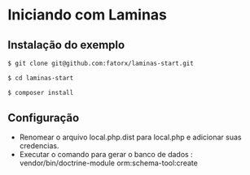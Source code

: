 # Iniciando com Laminas

## Instalação do exemplo

```bash
$ git clone git@github.com:fatorx/laminas-start.git
```

```bash
$ cd laminas-start
```

```bash
$ composer install
```

## Configuração

- Renomear o arquivo local.php.dist para local.php e adicionar suas credencias.
- Executar o comando para gerar o banco de dados : vendor/bin/doctrine-module orm:schema-tool:create
